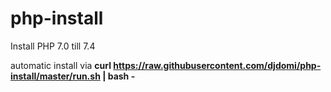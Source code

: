 # php-install
 Install PHP 7.0 till 7.4

automatic install via
<b> curl https://raw.githubusercontent.com/djdomi/php-install/master/run.sh | bash - </b>
